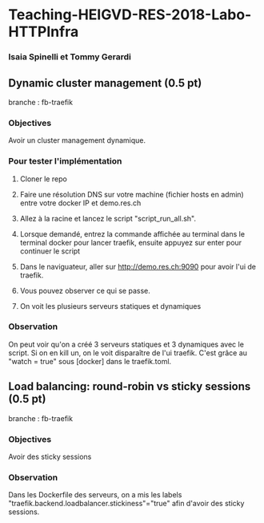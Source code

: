 # Teaching-HEIGVD-RES-2018-Labo-HTTPInfra

### Isaia Spinelli et Tommy Gerardi 


## Dynamic cluster management (0.5 pt)

branche : fb-traefik

### Objectives

Avoir un cluster management dynamique.

### Pour tester l'implémentation

1. Cloner le repo 

2. Faire une résolution DNS sur votre machine (fichier hosts en admin) entre votre docker IP et demo.res.ch

3. Allez à la racine et lancez le script "script_run_all.sh".

4. Lorsque demandé, entrez la commande affichée au terminal dans le terminal docker pour lancer traefik, ensuite appuyez sur enter pour continuer le script

5. Dans le naviguateur, aller sur http://demo.res.ch:9090 pour avoir l'ui de traefik.

6. Vous pouvez observer ce qui se passe.

7. On voit les plusieurs serveurs statiques et dynamiques


### Observation

On peut voir qu'on a créé 3 serveurs statiques et 3 dynamiques  avec le script. Si on en kill un, on le voit disparaître de l'ui traefik. C'est grâce au "watch = true" sous [docker] dans le traefik.toml.



## Load balancing: round-robin vs sticky sessions (0.5 pt)

branche : fb-traefik

### Objectives

Avoir des sticky sessions

### Observation

Dans les Dockerfile des serveurs, on a mis les labels "traefik.backend.loadbalancer.stickiness"="true" afin d'avoir des sticky sessions.







